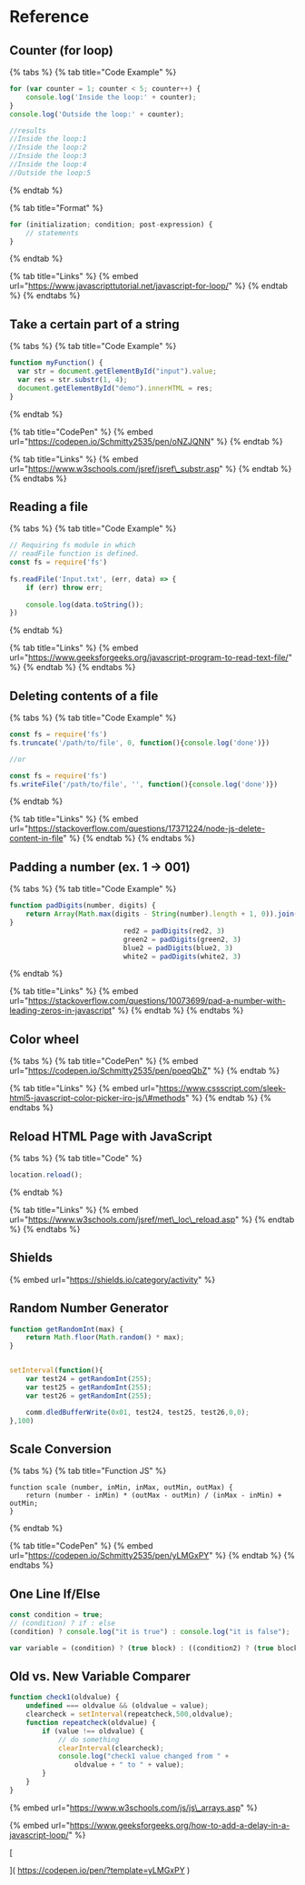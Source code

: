 # Reference

## Counter \(for loop\)

{% tabs %}
{% tab title="Code Example" %}
```javascript
for (var counter = 1; counter < 5; counter++) {
    console.log('Inside the loop:' + counter);
}
console.log('Outside the loop:' + counter);

//results
//Inside the loop:1
//Inside the loop:2
//Inside the loop:3
//Inside the loop:4
//Outside the loop:5
```
{% endtab %}

{% tab title="Format" %}
```javascript
for (initialization; condition; post-expression) {
    // statements
}
```
{% endtab %}

{% tab title="Links" %}
{% embed url="https://www.javascripttutorial.net/javascript-for-loop/" %}
{% endtab %}
{% endtabs %}

## Take a certain part of a string

{% tabs %}
{% tab title="Code Example" %}
```javascript
function myFunction() {
  var str = document.getElementById("input").value;
  var res = str.substr(1, 4);
  document.getElementById("demo").innerHTML = res;
}
```
{% endtab %}

{% tab title="CodePen" %}
{% embed url="https://codepen.io/Schmitty2535/pen/oNZJQNN" %}
{% endtab %}

{% tab title="Links" %}
{% embed url="https://www.w3schools.com/jsref/jsref\_substr.asp" %}
{% endtab %}
{% endtabs %}

## Reading a file

{% tabs %}
{% tab title="Code Example" %}
```javascript
// Requiring fs module in which 
// readFile function is defined.
const fs = require('fs')
  
fs.readFile('Input.txt', (err, data) => {
    if (err) throw err;
  
    console.log(data.toString());
})
```
{% endtab %}

{% tab title="Links" %}
{% embed url="https://www.geeksforgeeks.org/javascript-program-to-read-text-file/" %}
{% endtab %}
{% endtabs %}

## Deleting contents of a file

{% tabs %}
{% tab title="Code Example" %}
```javascript
const fs = require('fs')
fs.truncate('/path/to/file', 0, function(){console.log('done')})

//or

const fs = require('fs')
fs.writeFile('/path/to/file', '', function(){console.log('done')})
```
{% endtab %}

{% tab title="Links" %}
{% embed url="https://stackoverflow.com/questions/17371224/node-js-delete-content-in-file" %}
{% endtab %}
{% endtabs %}

## Padding a number \(ex. 1  -&gt;  001\)

{% tabs %}
{% tab title="Code Example" %}
```javascript
function padDigits(number, digits) {
    return Array(Math.max(digits - String(number).length + 1, 0)).join(0) + number;
}
                            red2 = padDigits(red2, 3)
                            green2 = padDigits(green2, 3)
                            blue2 = padDigits(blue2, 3)
                            white2 = padDigits(white2, 3)
```
{% endtab %}

{% tab title="Links" %}
{% embed url="https://stackoverflow.com/questions/10073699/pad-a-number-with-leading-zeros-in-javascript" %}
{% endtab %}
{% endtabs %}

## Color wheel

{% tabs %}
{% tab title="CodePen" %}
{% embed url="https://codepen.io/Schmitty2535/pen/poeqQbZ" %}
{% endtab %}

{% tab title="Links" %}
{% embed url="https://www.cssscript.com/sleek-html5-javascript-color-picker-iro-js/\#methods" %}
{% endtab %}
{% endtabs %}



## Reload HTML Page with JavaScript 

{% tabs %}
{% tab title="Code" %}
```javascript
location.reload();
```
{% endtab %}

{% tab title="Links" %}
{% embed url="https://www.w3schools.com/jsref/met\_loc\_reload.asp" %}
{% endtab %}
{% endtabs %}

## Shields

{% embed url="https://shields.io/category/activity" %}

## Random Number Generator

```javascript
function getRandomInt(max) {
    return Math.floor(Math.random() * max);
}


setInterval(function(){
    var test24 = getRandomInt(255);
    var test25 = getRandomInt(255);
    var test26 = getRandomInt(255);

    comm.dledBufferWrite(0x01, test24, test25, test26,0,0);
},100)
```

## Scale Conversion

{% tabs %}
{% tab title="Function JS" %}
```text
function scale (number, inMin, inMax, outMin, outMax) {
    return (number - inMin) * (outMax - outMin) / (inMax - inMin) + outMin;
}
```
{% endtab %}

{% tab title="CodePen" %}
{% embed url="https://codepen.io/Schmitty2535/pen/yLMGxPY" %}
{% endtab %}
{% endtabs %}

## One Line If/Else

```javascript
const condition = true;
// (condition) ? if : else
(condition) ? console.log("it is true") : console.log("it is false");

var variable = (condition) ? (true block) : ((condition2) ? (true block2) : (else block2))
```

## Old vs. New Variable Comparer

```javascript
function check1(oldvalue) {
    undefined === oldvalue && (oldvalue = value);
    clearcheck = setInterval(repeatcheck,500,oldvalue);
    function repeatcheck(oldvalue) {
        if (value !== oldvalue) {
            // do something
            clearInterval(clearcheck);
            console.log("check1 value changed from " +
                oldvalue + " to " + value);
        }
    }
}
```



{% embed url="https://www.w3schools.com/js/js\_arrays.asp" %}

{% embed url="https://www.geeksforgeeks.org/how-to-add-a-delay-in-a-javascript-loop/" %}



[  
](
https://codepen.io/pen/?template=yLMGxPY
)

